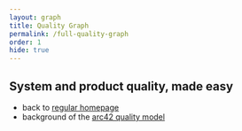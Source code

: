 ```yaml
---
layout: graph
title: Quality Graph
permalink: /full-quality-graph
order: 1
hide: true
---
```



## System and product quality, made easy

* back to [regular homepage](/)
* background of the [arc42 quality model](/articles/)  

<div id="full-q-graph-container"></div>
<script src="/assets/js/fullpage/main.js"></script>

